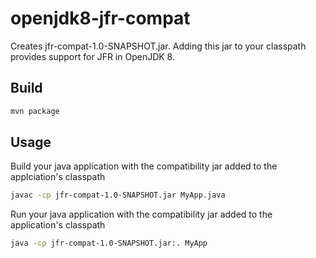 # openjdk8-jfr-compat
Creates jfr-compat-1.0-SNAPSHOT.jar.  Adding this jar to your classpath provides support for JFR in OpenJDK 8.
## Build

```sh
mvn package
```
## Usage
Build your java application with the compatibility jar added to the applciation's classpath
```sh
javac -cp jfr-compat-1.0-SNAPSHOT.jar MyApp.java
```
Run your java application with the compatibility jar added to the application's classpath
```sh
java -cp jfr-compat-1.0-SNAPSHOT.jar:. MyApp
```
